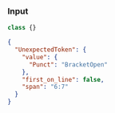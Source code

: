 ### Input
```js
class {}
```

```json
{
  "UnexpectedToken": {
    "value": {
      "Punct": "BracketOpen"
    },
    "first_on_line": false,
    "span": "6:7"
  }
}
```
